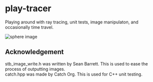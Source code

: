 # play-tracer
Playing around with ray tracing, unit tests, image manipulaton, and occasionally
time travel.

![sphere image](https://imgur.com/CifG0Xj)


## Acknowledgement
stb_image_write.h was written by Sean Barrett. This is used to ease the process
of outputting images.<br/>catch.hpp was made by Catch Org. This is used for C++
unit testing.
